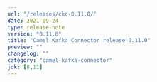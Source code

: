 ```yaml
---
url: "/releases/ckc-0.11.0/"
date: 2021-09-24
type: release-note
version: "0.11.0"
title: "Camel Kafka Connector release 0.11.0"
preview: ""
changelog: ""
category: "camel-kafka-connector"
jdk: [8,11]
---
```

